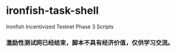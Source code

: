 # ironfish-task-shell
Ironfish Incentivized Testnet Phase 3 Scripts

### 激励性测试网已经结束，脚本不具有经济价值，仅供学习交流。